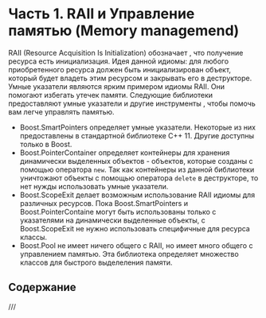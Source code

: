 # Часть 1. RAII и Управление памятью (Memory managemend)
RAII (Resource Acquisition Is Initialization) обозначает , что получение ресурса есть инициализация. Идея данной идиомы: для любого приобретенного ресурса должен быть инициализирован объект, который будет владеть этим ресурсом и закрывать его в деструкторе. Умные указатели являются ярким примером идиомы RAII. Они помогают избегать утечек памяти. Следующие библиотеки предоставляют умные указатели и другие инструменты , чтобы помочь вам легче управлять памятью.    
* Boost.SmartPointers определяет умные указатели. Некоторые из них предоставлены в стандартной библиотеке C++ 11. Другие доступны только в Boost.
* Boost.PointerContainer определяет контейнеры для хранения динамически выделенных объектов - объектов, которые созданы с помощью оператора `new`. Так как контейнеры из данной библиотеки уничтожают объекты с помощью оператора `delete` в деструкторе, то нет нужды использовать умные указатели.
* Boost.ScopeExit делает возможным использование RAII идиомы для различных ресурсов. Пока Boost.SmartPointers и Boost.PointerContaine  могут быть использованы только с указателями на динамически выделенные объекты, с Boost.ScopeExit не нужно использовать специфичные для ресурса классы.
* Boost.Pool не имеет ничего общего с RAII, но имеет много общего с управлением памятью. Эта библиотека определяет множество классов для быстрого выделеления памяти.
## Содержание
///
